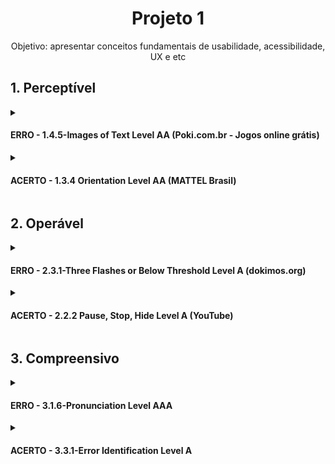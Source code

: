 <h1 align="center">Projeto 1</h1>
<p align="center">Objetivo: apresentar conceitos fundamentais de usabilidade, acessibilidade, UX e etc</p>

<h2>1. Perceptível</h2>
<details>
<summary><h4>ERRO - 1.4.5-Images of Text Level AA (Poki.com.br - Jogos online grátis)</h4></summary>
<p>O site apresenta imagens de jogos, os quais não possuem identificação textual ou descrição prévia sobre do que se trata os jogos. Além de, por apresentar demasiadas imagens, polui a tela e dificulta o entendimento do usuário, podendo causar cansaço mental.</p>
<img src="./images/perceptivel2.png">
</details>
<details>
<summary><h4>ACERTO - 1.3.4 Orientation Level AA (MATTEL Brasil)</h4></summary>
<p>O site não se restrita a somente uma orientação de exibição, ele se adapta a qualquer dispositivo, dando disponibilidade ao usuário acessa-lo de modo eficiente.</p>
<img src="./images/perceptivel.png">
</details>

<h2>2. Operável</h2>
<details>
<summary><h4>ERRO - 2.3.1-Three Flashes or Below Threshold Level A (dokimos.org)</h4></summary>
<p>Por conta de utilizar de cores vibrantes, ter uma animação em loop e elementos piscantes, o site oferece um grave risco a saúde do usuário, uma vez que pode causar convulsões no mesmo.</p>
<img src="./images/operavel1.png">
</details>
<details>
<summary><h4>ACERTO - 2.2.2 Pause, Stop, Hide Level A (YouTube)</h4></summary>
<p>O site possui um contador e opções de pausar e pular para o próximo vídeo, permitindo ao usuário leia e use o conteúdo livremente.</p>
<img src="./images/operavel2.png">
</details>

<h2>3. Compreensivo</h2>
<details>
<summary><h4>ERRO - 3.1.6-Pronunciation Level AAA</h4></summary>
<p>O site falha com essa heurística ao apresentar textos gramaticalmente errados da lingua inglesa, de modo que confunde a usabilidade tanto dos usuários com vasto entendimento da língua quanto aqueles que não possuem tal conhecimento.</p>
<img src="./images/compreensivo1.png">
</details>
<details>
<summary><h4>ACERTO - 3.3.1-Error Identification Level A</h4></summary>
<p>Na barra de pesquisa do Google, ele evita o usuário de cometer erros e ainda apresenta outros possíveis resultados.</p>
<img src="./images/compreensivel.png">
</details>


